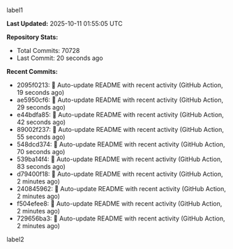 
label1 
<!-- ACTIVITY_START -->
**Last Updated:** 2025-10-11 01:55:05 UTC

**Repository Stats:**
- Total Commits: 70728
- Last Commit: 20 seconds ago

**Recent Commits:**
- 2095f0213: 🤖 Auto-update README with recent activity (GitHub Action, 19 seconds ago)
- ae5950cf6: 🤖 Auto-update README with recent activity (GitHub Action, 29 seconds ago)
- e44bdfa85: 🤖 Auto-update README with recent activity (GitHub Action, 42 seconds ago)
- 89002f237: 🤖 Auto-update README with recent activity (GitHub Action, 55 seconds ago)
- 548dcd374: 🤖 Auto-update README with recent activity (GitHub Action, 70 seconds ago)
- 539ba14f4: 🤖 Auto-update README with recent activity (GitHub Action, 83 seconds ago)
- d79400f18: 🤖 Auto-update README with recent activity (GitHub Action, 2 minutes ago)
- 240845962: 🤖 Auto-update README with recent activity (GitHub Action, 2 minutes ago)
- f504efee8: 🤖 Auto-update README with recent activity (GitHub Action, 2 minutes ago)
- 729656ba3: 🤖 Auto-update README with recent activity (GitHub Action, 2 minutes ago)
<!-- ACTIVITY_END -->

label2
